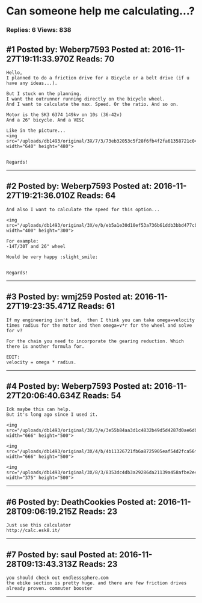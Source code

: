 # Can someone help me calculating&hellip;?

### Replies: 6 Views: 838

## \#1 Posted by: Weberp7593 Posted at: 2016-11-27T19:11:33.970Z Reads: 70

```
Hello,
I planned to do a friction drive for a Bicycle or a belt drive (if u have any ideas...).

But I stuck on the planning.
I want the outrunner running directly on the bicycle wheel.
And I want to calculate the max. Speed. Or the ratio. And so on.

Motor is the SK3 6374 149kv on 10s (36-42v)
And a 26" bicycle. And a VESC

Like in the picture...
<img src="/uploads/db1493/original/3X/7/3/73eb32053c5f28f6fb4f2fa61358721c04d1c207.png" width="640" height="480">


Regards!
```

---
## \#2 Posted by: Weberp7593 Posted at: 2016-11-27T19:21:36.010Z Reads: 64

```
And also I want to calculate the speed for this option...

<img src="/uploads/db1493/original/3X/e/b/eb5a1e30d10ef53a736b61ddb3bbd477cb62a0df.png" width="400" height="300">

For example:
-14T/30T and 26" wheel

Would be very happy :slight_smile:


Regards!
```

---
## \#3 Posted by: wmj259 Posted at: 2016-11-27T19:23:35.471Z Reads: 61

```
If my engineering isn't bad,  then I think you can take omega=velocity times radius for the motor and then omega=v*r for the wheel and solve for v?

For the chain you need to incorporate the gearing reduction. Which there is another formula for.

EDIT: 
velocity = omega * radius.
```

---
## \#4 Posted by: Weberp7593 Posted at: 2016-11-27T20:06:40.634Z Reads: 54

```
Idk maybe this can help.
But it's long ago since I used it.

<img src="/uploads/db1493/original/3X/3/e/3e55b84aa3d1c4832b49d5d4287d0ae6db2d8214.jpg" width="666" height="500">

<img src="/uploads/db1493/original/3X/4/b/4b11326721fb6a8725905eaf54d2fca56fd446a0.jpg" width="666" height="500">

<img src="/uploads/db1493/original/3X/8/3/8353dc4db3a29286da21139a458afbe2e43af3e4.jpg" width="375" height="500">
```

---
## \#6 Posted by: DeathCookies Posted at: 2016-11-28T09:06:19.215Z Reads: 23

```
Just use this calculator
http://calc.esk8.it/
```

---
## \#7 Posted by: saul Posted at: 2016-11-28T09:13:43.313Z Reads: 23

```
you should check out endlesssphere.com
the ebike section is pretty huge. and there are few friction drives already proven. commuter booster
```

---
